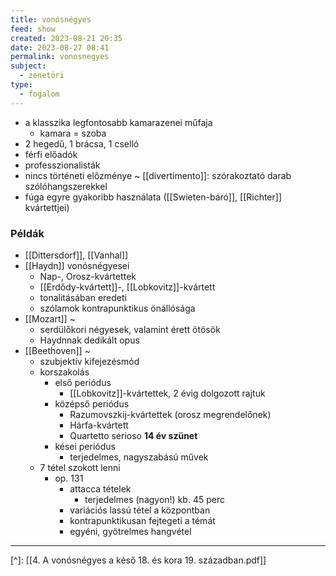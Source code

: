 ```yaml
---
title: vonósnégyes
feed: show
created: 2023-08-21 20:35
date: 2023-08-27 08:41
permalink: vonosnegyes
subject:
  - zenetöri
type:
  - fogalom
---
```


- a klasszika legfontosabb kamarazenei műfaja
	- kamara = szoba
- 2 hegedű, 1 brácsa, 1 cselló
- férfi előadók
- professzionalisták
- nincs történeti előzménye
	~ [[divertimento]]: szórakoztató darab szólóhangszerekkel
- fúga egyre gyakoribb használata ([[Swieten-báró]], [[Richter]] kvártettjei)

### Példák

- [[Dittersdorf]], [[Vanhal]]
- [[Haydn]] vonósnégyesei
	- Nap-, Orosz-kvártettek
	- [[Erdődy-kvártett]]-, [[Lobkovitz]]-kvártett
	- tonalitásában eredeti
	- szólamok kontrapunktikus önállósága
- [[Mozart]] ~
	- serdülőkori négyesek, valamint érett ötösök
	- Haydnnak dedikált opus
- [[Beethoven]] ~
	- szubjektív kifejezésmód
	- korszakolás
		- első periódus
			- [[Lobkovitz]]-kvártettek, 2 évig dolgozott rajtuk
		- középső periódus
			- Razumovszkij-kvártettek (orosz megrendelőnek)
			- Hárfa-kvártett
			- Quartetto serioso
		**14 év szünet**
		- kései periódus
			- terjedelmes, nagyszabású művek
	- 7 tétel szokott lenni
		- op. 131
			- attacca tételek
				- terjedelmes (nagyon!) kb. 45 perc
			- variációs lassú tétel a központban
			- kontrapunktikusan fejtegeti a témát
			- egyéni, gyötrelmes hangvétel

---
[^]: [[4. A vonósnégyes a késő 18. és kora 19. században.pdf]]